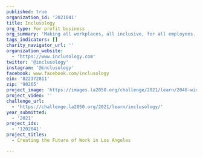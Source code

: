 ```yaml
---
published: true
organization_id: '2021041'
title: Inclusology
org_type: For profit business
org_summary: 'Making all workplaces, all inclusive, for all employees.'
tags_indicators: []
charity_navigator_url: ''
organization_website:
  - 'https://www.inclusology.com'
twitter: '@inclusology'
instagram: '@inclusology'
facebook: www.facebook.com/inclusology
ein: '822372811'
zip: '90265'
project_image: 'https://images.la2050.org/challenge/2021/learn/2048-wide/inclusology.jpg'
project_video: ''
challenge_url:
  - 'https://challenge.la2050.org/2021/learn/inclusology/'
year_submitted:
  - '2021'
project_ids:
  - '1202041'
project_titles:
  - Creating the Future of Work in Los Angeles

---
```

